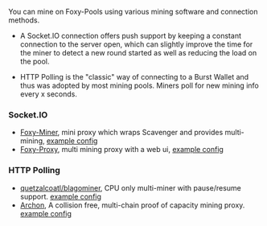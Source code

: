 You can mine on Foxy-Pools using various mining software and connection methods.

- A Socket.IO connection offers push support by keeping a constant connection to the server open, which can slightly improve the time for the miner to detect a new round started as well as reducing the load on the pool.

- HTTP Polling is the "classic" way of connecting to a Burst Wallet and thus was adopted by most mining pools. Miners poll for new mining info every x seconds.

### Socket.IO

- [Foxy-Miner](../foxy-miner/index.md), mini proxy which wraps Scavenger and provides multi-mining, [example config](../foxy-miner/configuration.md#configuration-example)
- [Foxy-Proxy](../foxy-proxy/index.md), multi mining proxy with a web ui, [example config](../foxy-proxy/configuration.md#configuration-example)

### HTTP Polling

- [quetzalcoatl/blagominer](https://github.com/quetzalcoatl/blagominer/releases), CPU only multi-miner with pause/resume support. [example config](../../assets/example/config/quetzalcoatl-blagominer/miner.conf)
- [Archon](http://archonproxy.info/download), A collision free, multi-chain proof of capacity mining proxy. [example config](../../assets/example/config/archon/archon.yaml)
